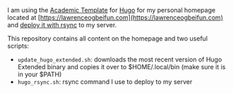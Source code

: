 I am using the [Academic Template](https://github.com/wowchemy/starter-academic) for [Hugo](https://github.com/gohugoio/hugo) for my personal homepage located at [https://lawrenceogbeifun.com](https://lawrenceogbeifun.com) and [deploy it with rsync](https://gohugo.io/hosting-and-deployment/deployment-with-rsync/) to my server.

This repository contains all content on the homepage and two useful scripts:

- `update_hugo_extended.sh`: downloads the most recent version of Hugo Extended binary and copies it over to $HOME/.local/bin (make sure it is in your $PATH)
- `hugo_rsync.sh`: rsync command I use to deploy to my server


